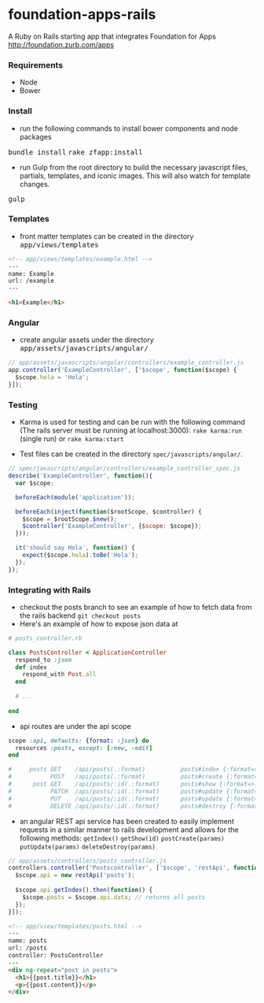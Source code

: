foundation-apps-rails
=====================

A Ruby on Rails starting app that integrates Foundation for Apps
http://foundation.zurb.com/apps

<h3>Requirements</h3>

* Node
* Bower

<h3>Install</h3>

* run the following commands to install bower components and node packages

<tt>bundle install</tt>
<tt>rake zfapp:install</tt>

* run Gulp from the root directory to build the necessary javascript files, partials, templates, and iconic images.  This will also watch for template changes.

<tt>gulp</tt>

<h3>Templates</h3>

* front matter templates can be created in the directory <tt>app/views/templates</tt>

```html
<!-- app/views/templates/example.html -->
---
name: Example
url: /example
---

<h1>Example</h1>
```

<h3>Angular</h3>

* create angular assets under the directory <tt>app/assets/javascripts/angular/</tt>

```javascript
// app/assets/javascripts/angular/controllers/example_controller.js
app.controller('ExampleController', ['$scope', function($scope) {
  $scope.hola = 'Hola';
}]);
```

<h3>Testing</h3>

* Karma is used for testing and can be run with the following command (The rails server must be running at localhost:3000):
`rake karma:run` (single run)
or
`rake karma:start`

* Test files can be created in the directory `spec/javascripts/angular/`.

```javascript
// spec/javascripts/angular/controllers/example_controller_spec.js
describe('ExampleController', function(){
  var $scope;

  beforeEach(module('application'));

  beforeEach(inject(function($rootScope, $controller) {
    $scope = $rootScope.$new();
    $controller('ExampleController', {$scope: $scope});
  }));

  it('should say Hola', function() {
    expect($scope.hola).toBe('Hola');
  });
});
```

<h3>Integrating with Rails</h3>

* checkout the posts branch to see an example of how to fetch data from the rails backend
`git checkout posts`
* Here's an example of how to expose json data at

```ruby
# posts_controller.rb

class PostsController < ApplicationController
  respond_to :json
  def index
    respond_with Post.all
  end
  
  # ...
  
end
```
* api routes are under the api scope

```ruby
scope :api, defaults: {format: :json} do
  resources :posts, except: [:new, :edit]
end

#     posts GET    /api/posts(.:format)          posts#index {:format=>:json}
#           POST   /api/posts(.:format)          posts#create {:format=>:json}
#      post GET    /api/posts/:id(.:format)      posts#show {:format=>:json}
#           PATCH  /api/posts/:id(.:format)      posts#update {:format=>:json}
#           PUT    /api/posts/:id(.:format)      posts#update {:format=>:json}
#           DELETE /api/posts/:id(.:format)      posts#destroy {:format=>:json}
```

* an angular REST api service has been created to easily implement requests in a similar manner to rails development and allows for the following methods: `getIndex()` `getShow(id)` `postCreate(params)` `putUpdate(params)` `deleteDestroy(params)`

```javascript
// app/assets/controllers/posts_controller.js
controllers.controller('Postscontroller', ['$scope', 'restApi', function($scope, restApi) {
  $scope.api = new restApi('posts');
  
  $scope.api.getIndex().then(function() {
    $scope.posts = $scope.api.data; // returns all posts
  });
}]);
```

```html
<!-- app/view/templates/posts.html -->
---
name: posts
url: /posts
controller: PostsController
---
<div ng-repeat="post in posts">
  <h1>{{post.title}}</h1>
  <p>{{post.content}}</p>
</div>
```